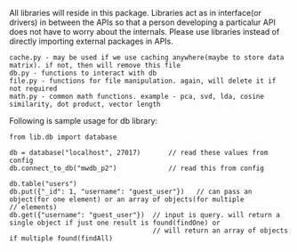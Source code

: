 All libraries will reside in this package. Libraries act as in interface(or drivers) in between the APIs so that a person developing a particalur API does not have to worry about the internals. Please use libraries instead of directly importing external packages in APIs.

	cache.py - may be used if we use caching anywhere(maybe to store data matrix). if not, then will remove this file
	db.py - functions to interact with db
	file.py - functions for file manipulation. again, will delete it if not required
	math.py - common math functions. example - pca, svd, lda, cosine similarity, dot product, vector length 


Following is sample usage for db library:

	from lib.db import database

	db = database("localhost", 27017) 		// read these values from config
	db.connect_to_db("mwdb_p2")				// read this from config
	
	db.table("users")
	db.put({"_id": 1, "username": "guest_user"})   // can pass an object(for one element) or an array of objects(for multiple 												   // elements)
	db.get({"username": "guest_user"}) 	// input is query. will return a single object if just one result is found(findOne) or 
										// will return an array of objects if multiple found(findAll)


